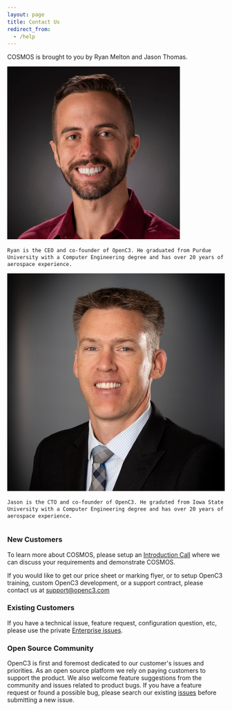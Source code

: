 ```yaml
---
layout: page
title: Contact Us
redirect_from:
  - /help
---
```


COSMOS is brought to you by Ryan Melton and Jason Thomas.

<div class="row">
  <div class="column">
    <img src="/img/v5/contact/ryan.jpeg" alt="Ryan" class="headshot">

    Ryan is the CEO and co-founder of OpenC3. He graduated from Purdue University with a Computer Engineering degree and has over 20 years of aerospace experience.

  </div>
  <div class="column">
    <img src="/img/v5/contact/jason.png" alt="Jason" class="headshot">

    Jason is the CTO and co-founder of OpenC3. He graduted from Iowa State University with a Computer Engineering degree and has over 20 years of aerospace experience.

  </div>
</div>

### New Customers

To learn more about COSMOS, please setup an [Introduction Call](https://calendly.com/openc3/openc3-introduction-call) where we can discuss your requirements and demonstrate COSMOS.

If you would like to get our price sheet or marking flyer, or to setup OpenC3 training, custom OpenC3 development, or a support contract, please contact us at [support@openc3.com](mailto:support@openc3.com)

### Existing Customers

If you have a technical issue, feature request, configuration question, etc, please use the private [Enterprise issues](https://github.com/OpenC3/cosmos-enterprise/issues).

### Open Source Community

OpenC3 is first and foremost dedicated to our customer's issues and priorities. As an open source platform we rely on paying customers to support the product. We also welcome feature suggestions from the community and issues related to product bugs. If you have a feature request or found a possible bug, please search our existing [issues](https://github.com/OpenC3/cosmos/issues) before submitting a new issue.
